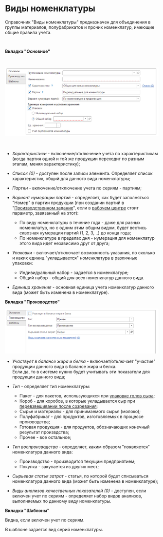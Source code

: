 **Виды номенклатуры**
=====================

Справочник "Виды номенклатуры" предназначен для объединения в группы
материалов, полуфабрикатов и прочих номенклатур, имеющие общие правила
учета.

 

**Вкладка "Основное"**

 

![](KindOfNomenclature.assets/drex_vidy_nomenklatury_custom.png)

 

-   *Характеристики* - включение/отключение учета по характеристикам (когда партия одной и той же продукции переходит по разным этапам, меняя характеристику);

-   *Список (0)* - доступен после записи элемента. Определяет список характеристик, общий для данного вида номенклатуры;
-   *Партии* - включение/отключение учета по сериям - партиям;
-   *Вариант нумерации партий* - определяет, как будет заполняться "Номер" в партии продукции (при создании партий в "[Производственном задание](../../../SemiHardCheese/CookingCheese/TaskFormation/TaskFormation.md)", если в [рабочем
    центре](../WorkCentresAndWarehouses/WorkCentresAndWarehouses.md) стоит параметр, завязанный
    на этот):
    -   По виду номенклатуры в течение года - даже для разных номенклатур,
    но с одним этим общим видом, будет вестись сквозная нумерация партий
    (1, 2, 3, ..) до конца года;
    -   По номенклатуре в пределах дня - нумерация для номенклатур этого
    вида идет независимо друг от друга;
-   *Упаковки* - включает/отключает возможность указания, по сколько
    и каких единиц "укладывается" номенклатура в различные упаковки:
    - Индивидуальный набор - задается в номенклатуре;
    - Общий набор - общий для всех номенклатур данного вида.
-   *Единица хранения* - основная единица учета номенклатур данного вида (может быть изменена в номенклатуре).


**Вкладка "Производство"**


![](KindOfNomenclature.assets/drex_vidy_nomenklatury_custom_2.png)



-   *Участвует в балансе жира и белка* - включает/отключает "участие" продукции данного вида в балансе жира и белка.  
    Если да, то в системе нужно будет учитывать эти показатели для продукции данного вида;

-   *Тип* - определяет тип номенклатуры:

    -   Пакет - для пакетов, использующихся при [упаковке голов сыра](../../../SemiHardCheese/SaltingAndGoToMaturation/PoolCheeseExtractionAndPacking/AccountingPoolCheeseExtractionAndPacking.md);
    -   Короб - для коробов, в которые укладывается сыр при
    [перевзвешивании после созревания](../../../SemiHardCheese/MarkedProduction/AccountingProduction/CompletingWithScales/readme.md);
    -   Сырье и материалы - для принимаемого сырья (молоко);
    -   Полуфабрикат - для продуктов, изготовляемых в процессе производства;
    -   Готовая продукция - для продуктов, обозначающих конечный результат произвдства;
    -   Прочее - все остальное;

-   *Тип воспроизводства* - определяет, каким образом "появляется" номенклатура данного вида:

    -   Производство - производится текущим предприятием;
    -   Покупка - закупается из других мест;

-   *Сырьевая статья затрат* - статья, по которой будет списываться номенклатура данного вида (может быть изменена в номенклатуре);
-   *Виды анализов качественных показателей (0)* - доступен, если включен учет по сериям - определяет набор видов анализов, выполняемых по данному виду номенклатуры.

**Вкладка "Шаблоны"**

Видна, если включен учет по сериям.

В шаблоне задается вид серий номенклатуры.

